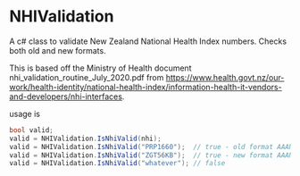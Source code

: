# NHIValidation

A c# class to validate New Zealand National Health Index numbers. Checks both old and new formats.

This is based off the Ministry of Health document nhi_validation_routine_July_2020.pdf from https://www.health.govt.nz/our-work/health-identity/national-health-index/information-health-it-vendors-and-developers/nhi-interfaces.

usage is 
```C#
bool valid;
valid = NHIValidation.IsNhiValid(nhi);
valid = NHIValidation.IsNhiValid("PRP1660");  // true - old format AAANNNC
valid = NHIValidation.IsNhiValid("ZGT56KB");  // true - new format AAANNAC
valid = NHIValidation.IsNhiValid("whatever"); // false
```
